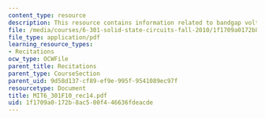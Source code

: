 ```yaml
---
content_type: resource
description: This resource contains information related to bandgap voltage.
file: /media/courses/6-301-solid-state-circuits-fall-2010/1f1709a0172b8ac500f446636fdeacde_MIT6_301F10_rec14.pdf
file_type: application/pdf
learning_resource_types:
- Recitations
ocw_type: OCWFile
parent_title: Recitations
parent_type: CourseSection
parent_uid: 9d58d137-cf89-ef9e-995f-9541089ec97f
resourcetype: Document
title: MIT6_301F10_rec14.pdf
uid: 1f1709a0-172b-8ac5-00f4-46636fdeacde
---
```

